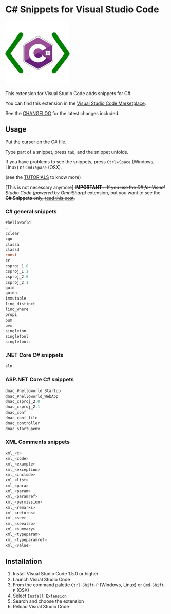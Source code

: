# C# Snippets for Visual Studio Code

![alt text](https://github.com/J0rgeSerran0/vscode-csharp-snippets/raw/master/images/vscode-csharp-snippets.png "C# Snippets")

This extension for Visual Studio Code adds snippets for C#.

You can find this extension in the [Visual Studio Code Marketplace](https://marketplace.visualstudio.com/items?itemName=jorgeserrano.vscode-csharp-snippets).

See the [CHANGELOG](CHANGELOG.md) for the latest changes included.

## Usage
Put the cursor on the C# file.

Type part of a snippet, press `tab`, and the snippet unfolds.

If you have problems to see the snippets, press `Ctrl`+`Space` (Windows, Linux) or `Cmd`+`Space` (OSX).

(see the [TUTORIALS](TUTORIALS.md) to know more)


[This is not necessary anymore]
~~**IMPORTANT** :: If you use the *C# for Visual Studio Code (powered by OmniSharp)* extension, but you want to see the **C# Snippets** only, [read this post](https://geeks.ms/jorge/2017/07/16/how-to-disable-the-c-snippets-for-the-c-extension-of-visual-studio-code/).~~


### C# general snippets
```csharp
#helloworld
~
cclear
cgo
classa
classd
const
cr
csproj_1.0
csproj_1.1
csproj_2.0
csproj_2.1
guid
guidn
immutable
linq_distinct
linq_where
propi
pum
pvm
singleton
singletonl
singletonts
```

### .NET Core C# snippets
```csharp
sln
```

### ASP.NET Core C# snippets
```csharp
dnac_#helloworld_Startup
dnac_#helloworld_WebApp
dnac_csproj_2.0
dnac_csproj_2.1
dnac_conf
dnac_conf_file
dnac_controller
dnac_startupenv
```

### XML Comments snippets
```csharp
xml_<c>
xml_<code>
xml_<example>
xml_<exception>
xml_<include>
xml_<list>
xml_<para>
xml_<param>
xml_<paramref>
xml_<permission>
xml_<remarks>
xml_<returns>
xml_<see>
xml_<seealso>
xml_<summary>
xml_<typeparam>
xml_<typeparamref>
xml_<value>
```


## Installation

1. Install Visual Studio Code 1.5.0 or higher
2. Launch Visual Studio Code
3. From the command palette `Ctrl`-`Shift`-`P` (Windows, Linux) or `Cmd`-`Shift`-`P` (OSX)
4. Select `Install Extension`
5. Search and choose the extension
6. Reload Visual Studio Code

